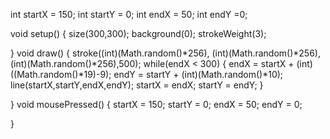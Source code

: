 int startX = 150;
int startY = 0;
int endX = 50;
int endY =0;

void setup()
{
  size(300,300);
  background(0);
  strokeWeight(3);
  
}
void draw()
{
  stroke((int)(Math.random()*256), (int)(Math.random()*256),(int)(Math.random()*256),500);
  while(endX < 300)
  {
    endX = startX + (int)((Math.random()*19)-9);
    endY = startY + (int)(Math.random()*10);
    line(startX,startY,endX,endY);
    startX = endX;
    startY = endY;
  } 

}
void mousePressed()
{
  startX = 150;
  startY = 0;
  endX = 50;
  endY = 0;

}

